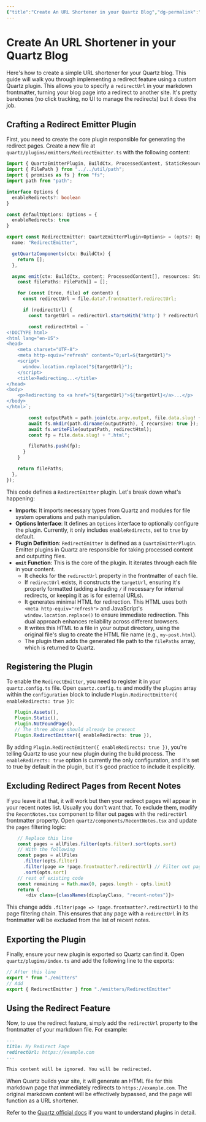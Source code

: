 ```yaml
---
{"title":"Create An URL Shortener in your Quartz Blog","dg-permalink":"url-shortener-in-quartz-blog","created":"2025-01-22T14:45","project":["[[noobthink.com]]"],"dg-publish":true,"tags":["article"],"permalink":"/url-shortener-in-quartz-blog/","dgPassFrontmatter":true,"updated":"2025-04-18T15:53:21.327+02:00"}
---
```


# Create An URL Shortener in your Quartz Blog
Here's how to create a simple URL shortener for your Quartz blog. This guide will walk you through implementing a redirect feature using a custom Quartz plugin. This allows you to specify a `redirectUrl` in your markdown frontmatter, turning your blog page into a redirect to another site. It's pretty barebones (no click tracking, no UI to manage the redirects) but it does the job.

## Crafting a Redirect Emitter Plugin

First, you need to create the core plugin responsible for generating the redirect pages. Create a new file at `quartz/plugins/emitters/RedirectEmitter.ts` with the following content:

```typescript
import { QuartzEmitterPlugin, BuildCtx, ProcessedContent, StaticResources } from "../types";
import { FilePath } from "../../util/path";
import { promises as fs } from "fs";
import path from "path";

interface Options {
  enableRedirects?: boolean
}

const defaultOptions: Options = {
  enableRedirects: true
}

export const RedirectEmitter: QuartzEmitterPlugin<Options> = (opts?: Options) => ({
  name: "RedirectEmitter",

  getQuartzComponents(ctx: BuildCtx) {
    return [];
  },

  async emit(ctx: BuildCtx, content: ProcessedContent[], resources: StaticResources): Promise<FilePath[]> {
    const filePaths: FilePath[] = [];

    for (const [tree, file] of content) {
      const redirectUrl = file.data?.frontmatter?.redirectUrl;

      if (redirectUrl) {
        const targetUrl = redirectUrl.startsWith('http') ? redirectUrl : `/${redirectUrl.replace(/^\//, '')}`;

        const redirectHtml = `
<!DOCTYPE html>
<html lang="en-US">
<head>
    <meta charset="UTF-8">
    <meta http-equiv="refresh" content="0;url=${targetUrl}">
    <script>
      window.location.replace("${targetUrl}");
    </script>
    <title>Redirecting...</title>
</head>
<body>
    <p>Redirecting to <a href="${targetUrl}">${targetUrl}</a>...</p>
</body>
</html>`;

        const outputPath = path.join(ctx.argv.output, file.data.slug! + ".html");
        await fs.mkdir(path.dirname(outputPath), { recursive: true });
        await fs.writeFile(outputPath, redirectHtml);
        const fp = file.data.slug! + ".html";

        filePaths.push(fp);
      }
    }

    return filePaths;
  },
});
```

This code defines a `RedirectEmitter` plugin. Let's break down what's happening:

- **Imports**: It imports necessary types from Quartz and modules for file system operations and path manipulation.
- **Options Interface**:  It defines an `Options` interface to optionally configure the plugin. Currently, it only includes `enableRedirects`, set to `true` by default.
- **Plugin Definition**: `RedirectEmitter` is defined as a `QuartzEmitterPlugin`. Emitter plugins in Quartz are responsible for taking processed content and outputting files.
- **`emit` Function**: This is the core of the plugin. It iterates through each file in your content.
    - It checks for the `redirectUrl` property in the frontmatter of each file.
    - If `redirectUrl` exists, it constructs the `targetUrl`, ensuring it's properly formatted (adding a leading `/` if necessary for internal redirects, or keeping it as is for external URLs).
    - It generates minimal HTML for redirection. This HTML uses both `<meta http-equiv="refresh">` and JavaScript's `window.location.replace()` to ensure immediate redirection. This dual approach enhances reliability across different browsers.
    - It writes this HTML to a file in your output directory, using the original file's slug to create the HTML file name (e.g., `my-post.html`).
    - The plugin then adds the generated file path to the `filePaths` array, which is returned to Quartz.

## Registering the Plugin

To enable the `RedirectEmitter`, you need to register it in your `quartz.config.ts` file. Open `quartz.config.ts` and modify the `plugins` array within the `configuration` block to include `Plugin.RedirectEmitter({ enableRedirects: true })`:

```ts
   Plugin.Assets(),
   Plugin.Static(),
   Plugin.NotFoundPage(),
   // The three above should already be present
   Plugin.RedirectEmitter({ enableRedirects: true }),
```

By adding `Plugin.RedirectEmitter({ enableRedirects: true })`, you're telling Quartz to use your new plugin during the build process. The `enableRedirects: true` option is currently the only configuration, and it's set to true by default in the plugin, but it's good practice to include it explicitly.

## Excluding Redirect Pages from Recent Notes

If you leave it at that, it will work but then your redirect pages will appear in your recent notes list. Usually you don't want that. To exclude them, modify the `RecentNotes.tsx` component to filter out pages with the `redirectUrl` frontmatter property.  Open `quartz/components/RecentNotes.tsx` and update the `pages` filtering logic:

```ts
    // Replace this line
    const pages = allFiles.filter(opts.filter).sort(opts.sort)
    // With the following
    const pages = allFiles
      .filter(opts.filter)
      .filter(page => !page.frontmatter?.redirectUrl) // Filter out pages with redirectUrl
      .sort(opts.sort)
    // rest of existing code
    const remaining = Math.max(0, pages.length - opts.limit)
    return (
       <div class={classNames(displayClass, "recent-notes")}>
```

This change adds `.filter(page => !page.frontmatter?.redirectUrl)` to the page filtering chain. This ensures that any page with a `redirectUrl` in its frontmatter will be excluded from the list of recent notes.

## Exporting the Plugin

Finally, ensure your new plugin is exported so Quartz can find it. Open `quartz/plugins/index.ts` and add the following line to the exports:

```ts
// After this line
export * from "./emitters"
// Add
export { RedirectEmitter } from "./emitters/RedirectEmitter"
```

## Using the Redirect Feature

Now, to use the redirect feature, simply add the `redirectUrl` property to the frontmatter of your markdown file. For example:

```markdown
---
title: My Redirect Page
redirectUrl: https://example.com
---

This content will be ignored. You will be redirected.
```

When Quartz builds your site, it will generate an HTML file for this markdown page that immediately redirects to `https://example.com`. The original markdown content will be effectively bypassed, and the page will function as a URL shortener.

Refer to the [Quartz official docs](https://quartz.jzhao.xyz/advanced/making-plugins) if you want to understand plugins in detail.